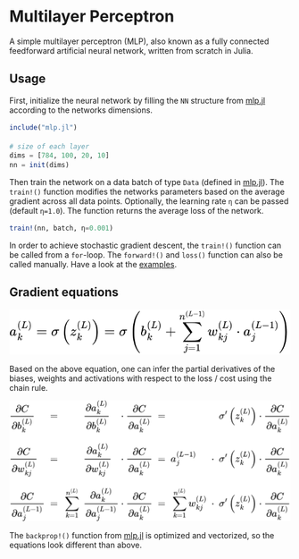 # Multilayer Perceptron

A simple multilayer perceptron (MLP), also known as a fully connected
feedforward artificial neural network, written from scratch in Julia.

## Usage

First, initialize the neural network by filling the `NN` structure from
[mlp.jl][1] according to the networks dimensions.

```julia
include("mlp.jl")

# size of each layer
dims = [784, 100, 20, 10]
nn = init(dims)
```

Then train the network on a data batch of type `Data` (defined in
[mlp.jl][1]). The `train!()` function modifies the networks parameters
based on the average gradient across all data points. Optionally, the
learning rate `η` can be passed (default `η=1.0`). The function returns
the average loss of the network.

```julia
train!(nn, batch, η=0.001)
```

In order to achieve stochastic gradient descent, the `train!()` function
can be called from a `for`-loop. The `forward!()` and `loss()` function
can also be called manually. Have a look at the [examples][2].

## Gradient equations

<picture>
  <source media="(prefers-color-scheme: light)" srcset="./images/forward.svg">
  <source media="(prefers-color-scheme: dark)" srcset="./images/forward_inv.svg">
  <img alt="forward propagation equation" src="./images/forward.svg">
</picture>

Based on the above equation, one can infer the partial derivatives of
the biases, weights and activations with respect to the loss / cost
using the chain rule.

<picture>
  <source media="(prefers-color-scheme: light)" srcset="./images/gradient.svg">
  <source media="(prefers-color-scheme: dark)" srcset="./images/gradient_inv.svg">
  <img alt="derivatives of biases, kernels and activations" src="./images/gradient.svg">
</picture>

The `backprop!()` function from [mlp.jl][1] is optimized and
vectorized, so the equations look different than above.

[1]: ./mlp.jl
[2]: ./examples/

